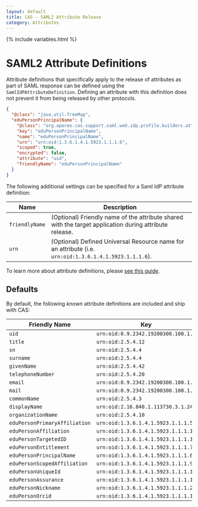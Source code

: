 ```yaml
---
layout: default
title: CAS - SAML2 Attribute Release
category: Attributes
---
```

{% include variables.html %}

# SAML2 Attribute Definitions

Attribute definitions that specifically apply to the release of attributes as part of SAML response can be
defined using the `SamlIdPAttributeDefinition`. Defining an attribute with this definition does not
prevent it from being released by other protocols.

```json
{
  "@class": "java.util.TreeMap",
  "eduPersonPrincipalName": {
    "@class": "org.apereo.cas.support.saml.web.idp.profile.builders.attr.SamlIdPAttributeDefinition",
    "key": "eduPersonPrincipalName",
    "name": "eduPersonPrincipalName",
    "urn": "urn:oid:1.3.6.1.4.1.5923.1.1.1.6",
    "scoped": true,
    "encrypted": false,
    "attribute": "uid",
    "friendlyName": "eduPersonPrincipalName"
  }
}
```

The following additional settings can be specified for a Saml IdP attribute definition:

| Name           | Description                                                                                            |
|----------------|--------------------------------------------------------------------------------------------------------|
| `friendlyName` | (Optional) Friendly name of the attribute shared with the target application during attribute release. |
| `urn`          | (Optional) Defined Universal Resource name for an attribute (i.e. `urn:oid:1.3.6.1.4.1.5923.1.1.1.6`). |

To learn more about attribute definitions, please [see this guide](../integration/Attribute-Definitions.html).
    
## Defaults

By default, the following *known* attribute definitions are included and ship with CAS:

| Friendly Name                 | Key                                  |
|-------------------------------|--------------------------------------|
| `uid`                         | `urn:oid:0.9.2342.19200300.100.1.1`  |            
| `title`                       | `urn:oid:2.5.4.12`                   |
| `sn`                          | `urn:oid:2.5.4.4`                    |
| `surname`                     | `urn:oid:2.5.4.4`                    |
| `givenName`                   | `urn:oid:2.5.4.42`                   |
| `telephoneNumber`             | `urn:oid:2.5.4.20`                   |
| `email`                       | `urn:oid:0.9.2342.19200300.100.1.3`  |
| `mail`                        | `urn:oid:0.9.2342.19200300.100.1.3 ` |
| `commonName`                  | `urn:oid:2.5.4.3`                    |
| `displayName`                 | `urn:oid:2.16.840.1.113730.3.1.241`  |
| `organizationName`            | `urn:oid:2.5.4.10`                   |
| `eduPersonPrimaryAffiliation` | `urn:oid:1.3.6.1.4.1.5923.1.1.1.5`   |
| `eduPersonAffiliation`        | `urn:oid:1.3.6.1.4.1.5923.1.1.1.1`   |
| `eduPersonTargetedID`         | `urn:oid:1.3.6.1.4.1.5923.1.1.1.10`  |
| `eduPersonEntitlement`        | `urn:oid:1.3.6.1.4.1.5923.1.1.1.7`   |
| `eduPersonPrincipalName`      | `urn:oid:1.3.6.1.4.1.5923.1.1.1.6`   |
| `eduPersonScopedAffiliation`  | `urn:oid:1.3.6.1.4.1.5923.1.1.1.9`   |
| `eduPersonUniqueId`           | `urn:oid:1.3.6.1.4.1.5923.1.1.1.13`  |
| `eduPersonAssurance`          | `urn:oid:1.3.6.1.4.1.5923.1.1.1.11`  |
| `eduPersonNickname`           | `urn:oid:1.3.6.1.4.1.5923.1.1.1.2`   |
| `eduPersonOrcid`              | `urn:oid:1.3.6.1.4.1.5923.1.1.1.14`  |
        
